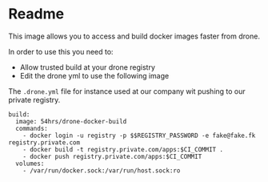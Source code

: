 # Readme

This image allows you to access and build docker images faster from
drone.

In order to use this you need to:

- Allow trusted build at your drone registry
- Edit the drone yml to use the following image

The `.drone.yml` file for instance used at our company wit pushing to our private
registry.

```
build:
  image: 54hrs/drone-docker-build
  commands:
    - docker login -u registry -p $$REGISTRY_PASSWORD -e fake@fake.fk registry.private.com
    - docker build -t registry.private.com/apps:$CI_COMMIT .
    - docker push registry.private.com/apps:$CI_COMMIT
  volumes:
    - /var/run/docker.sock:/var/run/host.sock:ro
```